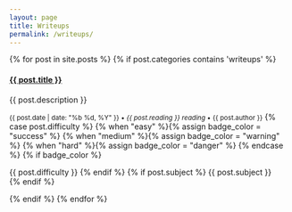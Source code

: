 ```yaml
---
layout: page
title: Writeups
permalink: /writeups/
---
```

<link rel="stylesheet" href="https://cdnjs.cloudflare.com/ajax/libs/font-awesome/5.15.2/css/all.min.css">
<link rel="stylesheet" href="/css/lil-bootstrap.css">

<div class="row">
{% for post in site.posts %}
  {% if post.categories contains 'writeups' %}
    <div class="mb-4">
      <div class="card h-100">
        <a href="{{ post.url }}"><img class="card-img-top" src="{{ post.image }}" alt=""></a>
        <div class="card-body">
          <h4 class="card-title">
            <a href="{{ post.url }}">{{ post.title }}</a>
          </h4>
          <p class="card-text">{{ post.description }}</p>
          <p class="card-text"><small class="text-muted"><i class="far fa-calendar-alt"></i> {{ post.date | date: "%b %d, %Y" }} • <i class="fas fa-clock"></i><i> {{ post.reading }} reading</i> • <i class="fas fa-user"></i> {{ post.author }}</small>
          {% case post.difficulty %}
            {% when "easy" %}{% assign badge_color = "success" %}
            {% when "medium" %}{% assign badge_color = "warning" %}
            {% when "hard" %}{% assign badge_color = "danger" %}
          {% endcase %}
          {% if badge_color %}
          <div class='badge-section'>
            <span class="badge badge-{{ badge_color }}">{{ post.difficulty }}</span>
          {% endif %}
          {% if post.subject %}
            <span class="badge badge-primary">{{ post.subject }}</span>
          </div>
        {% endif %}
        </p>
        </div>
      </div>
    </div>
  {% endif %}
{% endfor %}
</div>
